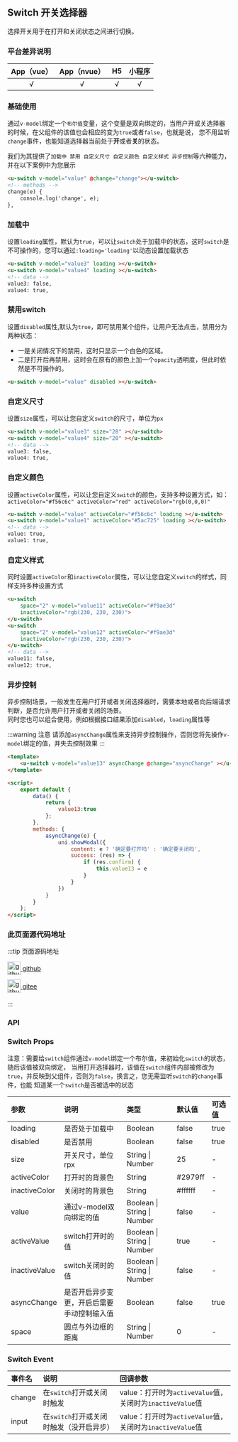 ## Switch 开关选择器 <to-api/>

<demo-model url="/pages/componentsB/switch/switch"></demo-model>


选择开关用于在打开和关闭状态之间进行切换。

### 平台差异说明

|App（vue）|App（nvue）|H5|小程序|
|:-:|:-:|:-:|:-:|
|√|√|√|√|

### 基础使用

通过`v-model`绑定一个`布尔值`变量，这个变量是双向绑定的，当用户开或关选择器的时候，在父组件的该值也会相应的变为`true`或者`false`，也就是说，
您不用监听`change`事件，也能知道选择器当前处于**开**或者**关**的状态。

我们为其提供了`加载中 禁用 自定义尺寸 自定义颜色 自定义样式 异步控制`等六种能力，并在以下案例中为您展示

```html
<u-switch v-model="value" @change="change"></u-switch>
<!-- methods -->
change(e) {
	console.log('change', e);
},

```

### 加载中

设置`loading`属性，默认为`true`，可以让`switch`处于加载中的状态，这时`switch`是不可操作的，您可以通过`:loading='loading'`以动态设置加载状态

```html
<u-switch v-model="value3" loading ></u-switch>
<u-switch v-model="value4" loading ></u-switch>
<!-- data -->
value3: false,
value4: true,
```
### 禁用switch

设置`disabled`属性,默认为`true`，即可禁用某个组件，让用户无法点击，禁用分为两种状态：

- 一是关闭情况下的禁用，这时只显示一个白色的区域。
- 二是打开后再禁用，这时会在原有的颜色上加一个`opacity`透明度，但此时依然是不可操作的。

```html
<u-switch v-model="value" disabled ></u-switch>
```


### 自定义尺寸

设置`size`属性，可以让您自定义`switch`的尺寸，单位为`px`

```html
<u-switch v-model="value3" size="28" ></u-switch>
<u-switch v-model="value4" size="20" ></u-switch>
<!-- data -->
value3: false,
value4: true,
```
### 自定义颜色

设置`activeColor`属性，可以让您自定义`switch`的颜色，支持多种设置方式，如：`activeColor="#f56c6c" activeColor="red" activeColor="rgb(0,0,0)" `

```html
<u-switch v-model="value" activeColor="#f56c6c" loading ></u-switch>
<u-switch v-model="value1" activeColor="#5ac725" loading ></u-switch>
<!-- data -->
value: true,
value1: true,
```
### 自定义样式

同时设置`activeColor`和`inactiveColor`属性，可以让您自定义`switch`的样式，同样支持多种设置方式

```html
<u-switch
	space="2" v-model="value11" activeColor="#f9ae3d" 
	inactiveColor="rgb(230, 230, 230)">
</u-switch>
<u-switch
	space="2" v-model="value12" activeColor="#f9ae3d"
	inactiveColor="rgb(230, 230, 230)">
</u-switch>
<!-- data -->
value11: false,
value12: true,
```

### 异步控制

异步控制场景，一般发生在用户打开或者关闭选择器时，需要本地或者向后端请求判断，是否允许用户打开或者关闭的场景。  
同时您也可以组合使用，例如根据接口结果添加`disabled`，`loading`属性等

:::warning 注意
请添加`asyncChange`属性来支持异步控制操作，否则您将先操作`v-model`绑定的值，并失去控制效果
:::


```html
<template>
	<u-switch v-model="value13" asyncChange @change="asyncChange" ></u-switch>
</template>

<script>
	export default {
		data() {
			return {
				value13:true
			};
		},
		methods: {
			asyncChange(e) {
				uni.showModal({
					content: e ? '确定要打开吗' : '确定要关闭吗',
					success: (res) => {
						if (res.confirm) {
							this.value13 = e
						}
					}
				})
			}
		}
	};
</script>
```

### 此页面源代码地址

:::tip 页面源码地址
<br/>

<a href="https://github.com/umicro/uView2.0/blob/master/pages/componentsB/switch/switch.nvue" target="_blank" style="display: flex;align-items: center">
   <img height="30" src="/common/github.svg" title="github" width="30"/>&nbsp;github
</a>

<a href="https://gitee.com/umicro/uView2.0/blob/master/pages/componentsB/switch/switch.nvue" target="_blank" style="display: flex;align-items: center;margin-top: 10px">
   <img height="30" src="/common/gitee.svg" title="github" width="30"/>&nbsp;gitee
</a>

<br/>
:::

### API

### Switch Props

注意：需要给`switch`组件通过`v-model`绑定一个布尔值，来初始化`switch`的状态，随后该值被双向绑定，
当用打开选择器时，该值在`switch`组件内部被修改为`true`，并反映到父组件，否则为`false`，换言之，您无需监听`switch`的`change`事件，也能
知道某一个`switch`是否被选中的状态

| 参数			| 说明									| 类型									| 默认值		|  可选值	|
|:-				|:-										|:-										|:-			|:-			|
| loading		| 是否处于加载中							| Boolean								| false		| true		|
| disabled		| 是否禁用								| Boolean								| false		| true		|
| size			| 开关尺寸，单位rpx						| String &#124; Number					| 25		| -			|
| activeColor	| 打开时的背景色							| String								| #2979ff	| -			|
| inactiveColor	| 关闭时的背景色							| String								| #ffffff	| -			|
| value			| 通过v-model双向绑定的值					| Boolean &#124; String &#124; Number	| false		| -			|
| activeValue	| switch打开时的值						| Boolean &#124; String &#124; Number	| true		| -			|
| inactiveValue	| switch关闭时的值	    				| Boolean &#124; String &#124; Number	| false		| -			|
| asyncChange	| 是否开启异步变更，开启后需要手动控制输入值	| Boolean								| false		| true		|
| space			| 圆点与外边框的距离						| String &#124; Number					| 0			| -			|


### Switch Event

|事件名	|说明										|回调参数													|
|:-		|:-											|:-															|
| change| 在`switch`打开或关闭时触发					| value：打开时为`activeValue`值，关闭时为`inactiveValue`值	|
| input	| 在`switch`打开或关闭时触发（没开启异步）		| value：打开时为`activeValue`值，关闭时为`inactiveValue`值	|
